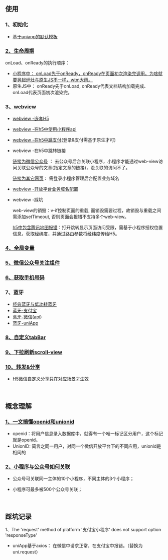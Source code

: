 ## 使用
### 1、初始化

* [基于uniapp的默认模板](https://github.com/yang1212/build-demo/tree/master/4%E3%80%81%E5%B0%8F%E7%A8%8B%E5%BA%8F/uniapp-demo)


### [2、生命周期](https://blog.csdn.net/qq_37291064/article/details/87913066)

onLoad、onReady的执行顺序：

* [小程序中： onLoad先于onReady，onReady在页面初次渲染完调用。为啥就要另起炉灶与原生JS不一样，wtm大雨。](https://juejin.cn/post/6844903928400707591)
* 原生JS中： onReady先于onLoad, onReady代表文档结构加载完成、onLoad代表页面初次渲染完。

### [3、webview](https://uniapp.dcloud.net.cn/component/web-view.html#web-view)

* [webview -嵌套H5](https://www.aliyue.net/10218.html)
* [webview -在h5中使用小程序api](https://juejin.cn/post/6844904061842653191)
* [webview -在h5中跳支付](https://developers.weixin.qq.com/community/develop/article/doc/0008e22ff80d088bcd9c8b42156c13)(登录&支付需基于原生才可)
* webview -在h5中跳转链接

    [链接为微信公众号](https://developers.weixin.qq.com/community/develop/doc/0002e28d800ab084efad2e5c158400)
    ： 去公众号后台关联小程序，小程序才能通过web-view访问关联公众号的文章(指定文章的链接)，没关联的访问不了。
  
    [链接为其它网页](https://www.abwuliu.com/news/99137.html)： 需登录小程序管理后台配置业务域名
    
* [webview -开放平台业务域名配置](https://www.abwuliu.com/news/99137.html)
* webview -踩坑

    web-view的销毁：v-if控制页面的重载, 而销毁需要过程，故销毁与重载之间需添加setTimeout, 否则页面会报错不支持多个web-view。

    [h5中包含腾讯地图报错](https://forum.alipay.com/mini-app/post/13701013)：打开跳转显示页面访问受限，需基于小程序授权位置信息，获取经纬度，并通过路由参数将经纬度传给H5。


### [4、全局变量](https://ask.dcloud.net.cn/article/35021)

### [5、微信公众号关注组件](https://developers.weixin.qq.com/miniprogram/dev/component/official-account.html)

### [6、获取手机号码](https://www.jianshu.com/p/9aceb1fcb3a0)

### 7、蓝牙
* [经典蓝牙与低功耗蓝牙](https://zhuanlan.zhihu.com/p/149244010)
* [蓝牙-支付宝](https://opendocs.alipay.com/mini/api/bluetooth-intro)
* [蓝牙-微信](https://developers.weixin.qq.com/miniprogram/dev/framework/device/ble.html)([api](https://developers.weixin.qq.com/miniprogram/dev/api/device/bluetooth-ble/wx.writeBLECharacteristicValue.html))
* [蓝牙-uniApp](https://uniapp.dcloud.net.cn/api/system/bluetooth.html)

### [8、自定义tabBar](https://developers.weixin.qq.com/miniprogram/dev/framework/ability/custom-tabbar.html)

### [9、下拉刷新scroll-view](https://blog.csdn.net/houruoyu3/article/details/112481762)

### [10、转发&分享](https://developers.weixin.qq.com/miniprogram/dev/reference/api/Page.html#onShareAppMessage-Object-object)
* [H5微信自定义分享只在对应场景才生效](https://developers.weixin.qq.com/community/develop/doc/00004c7ff500f8527f2d9656951800)

<br/>

## 概念理解
### [1、一文搞懂openid和unionid](https://cloud.tencent.com/developer/article/1708827)
* openid：将用户信息录入数据库中，就得有一个唯一标记区分用户，这个标记就是openid。
* UnionID:  简言之同一用户，对同一个微信开放平台下的不同应用，unionid是相同的

### [2、小程序与公众号如何关联](https://juejin.cn/post/6993622759175618590)

* 公众号可关联同一主体的10个小程序，不同主体的3个小程序；

* 小程序可最多被500个公众号关联；

<br/>


## 踩坑记录
1、The 'request' method of platform '支付宝小程序' does not support option 'responseType'
* uniApp基于axios： 在微信中请求正常，在支付宝中报错。（替换为uni.request）





